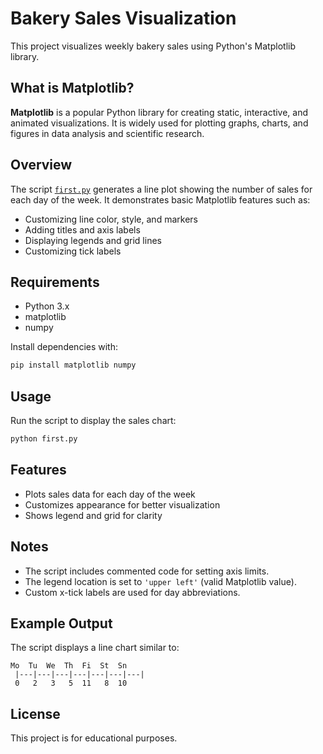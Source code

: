 # Bakery Sales Visualization

This project visualizes weekly bakery sales using Python's Matplotlib library.

## What is Matplotlib?

**Matplotlib** is a popular Python library for creating static, interactive, and animated visualizations. It is widely used for plotting graphs, charts, and figures in data analysis and scientific research.

## Overview

The script [`first.py`](first.py) generates a line plot showing the number of sales for each day of the week. It demonstrates basic Matplotlib features such as:

- Customizing line color, style, and markers
- Adding titles and axis labels
- Displaying legends and grid lines
- Customizing tick labels

## Requirements

- Python 3.x
- matplotlib
- numpy

Install dependencies with:

```sh
pip install matplotlib numpy
```

## Usage

Run the script to display the sales chart:

```sh
python first.py
```

## Features

- Plots sales data for each day of the week
- Customizes appearance for better visualization
- Shows legend and grid for clarity

## Notes

- The script includes commented code for setting axis limits.
- The legend location is set to `'upper left'` (valid Matplotlib value).
- Custom x-tick labels are used for day abbreviations.

## Example Output

The script displays a line chart similar to:

```
Mo  Tu  We  Th  Fi  St  Sn
 |---|---|---|---|---|---|---|
 0   2   3   5  11   8  10
```

## License

This project is for educational purposes.